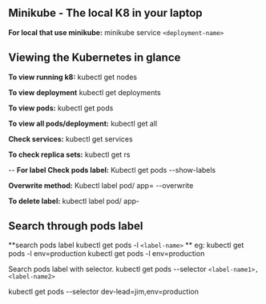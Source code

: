 **Minikube - The local K8 in your laptop**
--
**For local that use minikube:**
minikube service `<deployment-name>`

**Viewing the Kubernetes in glance**
--
**To view running k8:**
kubectl get nodes

**To view deployment**
kubectl get deployments

**To view pods:**
kubectl get pods

**To view all pods/deployment:**
kubectl get all

**Check services:**
kubectl get services

**To check replica sets:**
kubectl get rs

--
**For label
Check pods label:**
Kubectl get pods  --show-labels

**Overwrite method:**
Kubectl label pod/<pods name>  app=<new label name> --overwrite

**To delete label:**
kubectl label pod/<pods name> app-

**Search through pods label**
--

**search pods label kubectl get pods -l `<label-name>` **
eg: kubectl get pods -l env=production
kubectl get pods -l env=production

Search pods label with selector. kubectl get pods --selector `<label-name1>,<label-name2>`

kubectl get pods --selector dev-lead=jim,env=production
